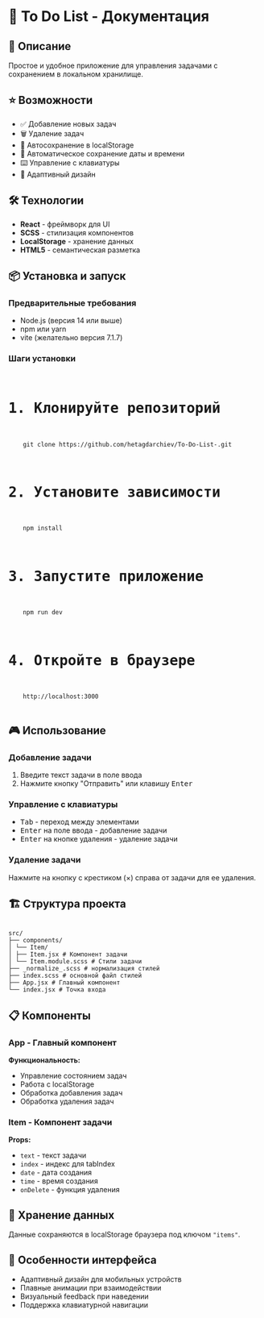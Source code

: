 <h1>📝 To Do List - Документация</h1>

<h2>🚀 Описание</h2>
<p>Простое и удобное приложение для управления задачами с сохранением в локальном хранилище.</p>

<h2>⭐ Возможности</h2>
<ul>
    <li>✅ Добавление новых задач</li>
    <li>🗑️ Удаление задач</li>
    <li>💾 Автосохранение в localStorage</li>
    <li>📅 Автоматическое сохранение даты и времени</li>
    <li>⌨️ Управление с клавиатуры</li>
    <li>📱 Адаптивный дизайн</li>
</ul>

<h2>🛠 Технологии</h2>
<ul>
    <li><strong>React</strong> - фреймворк для UI</li>
    <li><strong>SCSS</strong> - стилизация компонентов</li>
    <li><strong>LocalStorage</strong> - хранение данных</li>
    <li><strong>HTML5</strong> - семантическая разметка</li>
</ul>

<h2>📦 Установка и запуск</h2>

<h3>Предварительные требования</h3>
<ul>
    <li>Node.js (версия 14 или выше)</li>
    <li>npm или yarn</li>
    <li>vite (желательно версия 7.1.7)</li>
</ul>

<h3>Шаги установки</h3>
<pre>

# 1. Клонируйте репозиторий

<code>
    git clone https://github.com/hetagdarchiev/To-Do-List-.git
</code>

# 2. Установите зависимости

<code>
    npm install
</code>

# 3. Запустите приложение

<code>
    npm run dev
</code>

# 4. Откройте в браузере

<code>
    http://localhost:3000
</code>
</pre>

<h2>🎮 Использование</h2>

<h3>Добавление задачи</h3>
<ol>
    <li>Введите текст задачи в поле ввода</li>
    <li>Нажмите кнопку "Отправить" или клавишу <kbd>Enter</kbd></li>
</ol>

<h3>Управление с клавиатуры</h3>
<ul>
    <li><kbd>Tab</kbd> - переход между элементами</li>
    <li><kbd>Enter</kbd> на поле ввода - добавление задачи</li>
    <li><kbd>Enter</kbd> на кнопке удаления - удаление задачи</li>
</ul>

<h3>Удаление задачи</h3>
<p>Нажмите на кнопку с крестиком (×) справа от задачи для ее удаления.</p>

<h2>🏗 Структура проекта</h2>
<pre><code>
src/
├── components/
│ └── Item/
│ ├── Item.jsx # Компонент задачи
│ └── Item.module.scss # Стили задачи
├── _normalize_.scss # нормализация стилей
├── index.scss # основной файл стилей
├── App.jsx # Главный компонент
└── index.jsx # Точка входа
</code></pre>

<h2>📋 Компоненты</h2>

<h3>App - Главный компонент</h3>
<p><strong>Функциональность:</strong></p>
<ul>
    <li>Управление состоянием задач</li>
    <li>Работа с localStorage</li>
    <li>Обработка добавления задач</li>
    <li>Обработка удаления задач</li>
</ul>

<h3>Item - Компонент задачи</h3>
<p><strong>Props:</strong></p>
<ul>
    <li><code>text</code> - текст задачи</li>
    <li><code>index</code> - индекс для tabIndex</li>
    <li><code>date</code> - дата создания</li>
    <li><code>time</code> - время создания</li>
    <li><code>onDelete</code> - функция удаления</li>
</ul>

<h2>💾 Хранение данных</h2>
<p>Данные сохраняются в localStorage браузера под ключом <code>"items"</code>.</p>

<h2>🎨 Особенности интерфейса</h2>
<ul>
    <li>Адаптивный дизайн для мобильных устройств</li>
    <li>Плавные анимации при взаимодействии</li>
    <li>Визуальный feedback при наведении</li>
    <li>Поддержка клавиатурной навигации</li>
</ul>
